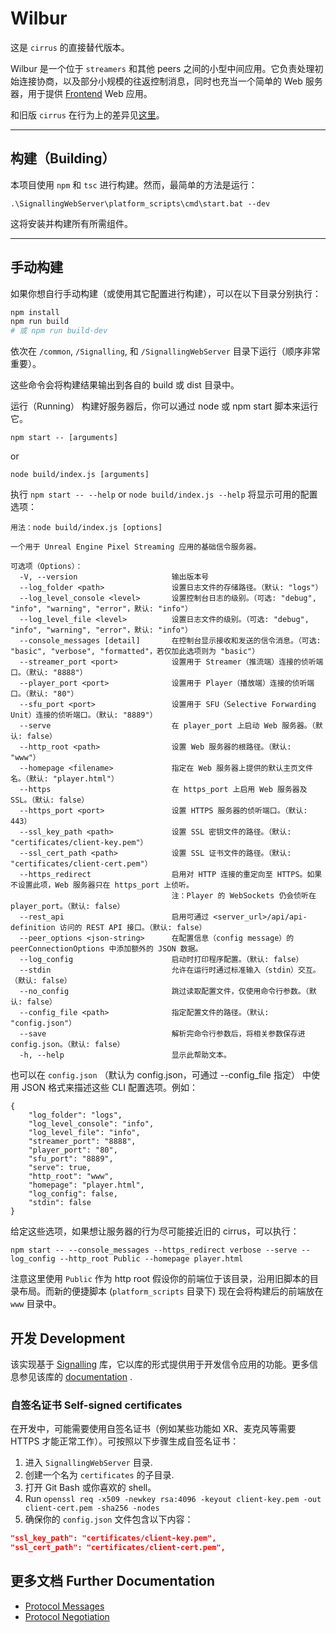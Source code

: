 # Wilbur

这是 `cirrus` 的直接替代版本。

Wilbur 是一个位于 `streamers` 和其他 peers 之间的小型中间应用。它负责处理初始连接协商，以及部分小规模的往返控制消息，同时也充当一个简单的 Web 服务器，用于提供 [Frontend](/Frontend/README.md) Web 应用。

和旧版 `cirrus` 在行为上的差异见[这里](from_cirrus.md)。

---

## 构建（Building）
本项目使用 `npm` 和 `tsc` 进行构建。然而，最简单的方法是运行：
```
.\SignallingWebServer\platform_scripts\cmd\start.bat --dev
```

这将安装并构建所有所需组件。

---

## 手动构建

如果你想自行手动构建（或使用其它配置进行构建），可以在以下目录分别执行：
```bash
npm install
npm run build
# 或 npm run build-dev
```

依次在 `/common`, `/Signalling`, 和 `/SignallingWebServer` 目录下运行（顺序非常重要）。

这些命令会将构建结果输出到各自的 build 或 dist 目录中。

运行（Running）
构建好服务器后，你可以通过 node 或 npm start 脚本来运行它。
```
npm start -- [arguments]
```
or
```
node build/index.js [arguments]
```
执行 `npm start -- --help` or `node build/index.js --help` 将显示可用的配置选项：
```
用法：node build/index.js [options]

一个用于 Unreal Engine Pixel Streaming 应用的基础信令服务器。

可选项（Options）：
  -V, --version                     输出版本号
  --log_folder <path>               设置日志文件的存储路径。（默认: "logs"）
  --log_level_console <level>       设置控制台日志的级别。（可选: "debug", "info", "warning", "error"，默认: "info"）
  --log_level_file <level>          设置日志文件的级别。（可选: "debug", "info", "warning", "error"，默认: "info"）
  --console_messages [detail]       在控制台显示接收和发送的信令消息。（可选: "basic", "verbose", "formatted"，若仅加此选项则为 "basic"）
  --streamer_port <port>            设置用于 Streamer（推流端）连接的侦听端口。（默认: "8888"）
  --player_port <port>              设置用于 Player（播放端）连接的侦听端口。（默认: "80"）
  --sfu_port <port>                 设置用于 SFU（Selective Forwarding Unit）连接的侦听端口。（默认: "8889"）
  --serve                           在 player_port 上启动 Web 服务器。（默认: false）
  --http_root <path>                设置 Web 服务器的根路径。（默认: "www"）
  --homepage <filename>             指定在 Web 服务器上提供的默认主页文件名。（默认: "player.html"）
  --https                           在 https_port 上启用 Web 服务器及 SSL。（默认: false）
  --https_port <port>               设置 HTTPS 服务器的侦听端口。（默认: 443）
  --ssl_key_path <path>             设置 SSL 密钥文件的路径。（默认: "certificates/client-key.pem"）
  --ssl_cert_path <path>            设置 SSL 证书文件的路径。（默认: "certificates/client-cert.pem"）
  --https_redirect                  启用对 HTTP 连接的重定向至 HTTPS。如果不设置此项，Web 服务器只在 https_port 上侦听。  
                                    注：Player 的 WebSockets 仍会侦听在 player_port。（默认: false）
  --rest_api                        启用可通过 <server_url>/api/api-definition 访问的 REST API 接口。（默认: false）
  --peer_options <json-string>      在配置信息（config message）的 peerConnectionOptions 中添加额外的 JSON 数据。
  --log_config                      启动时打印程序配置。（默认: false）
  --stdin                           允许在运行时通过标准输入（stdin）交互。（默认: false）
  --no_config                       跳过读取配置文件，仅使用命令行参数。（默认: false）
  --config_file <path>              指定配置文件的路径。（默认: "config.json"）
  --save                            解析完命令行参数后，将相关参数保存进 config.json。（默认: false）
  -h, --help                        显示此帮助文本。

```
也可以在 `config.json` （默认为 config.json，可通过 --config_file 指定） 中使用 JSON 格式来描述这些 CLI 配置选项。例如：
```
{
	"log_folder": "logs",
	"log_level_console": "info",
	"log_level_file": "info",
	"streamer_port": "8888",
	"player_port": "80",
	"sfu_port": "8889",
	"serve": true,
	"http_root": "www",
	"homepage": "player.html",
	"log_config": false,
	"stdin": false
}
```
给定这些选项，如果想让服务器的行为尽可能接近旧的 cirrus，可以执行：
```
npm start -- --console_messages --https_redirect verbose --serve --log_config --http_root Public --homepage player.html
```
注意这里使用 `Public` 作为 http root 假设你的前端位于该目录，沿用旧脚本的目录布局。而新的便捷脚本 (`platform_scripts` 目录下) 现在会将构建后的前端放在 `www` 目录中。

## 开发 Development
该实现基于 [Signalling](../Signalling) 库，它以库的形式提供用于开发信令应用的功能。更多信息参见该库的 [documentation](../Signalling/docs) .

### 自签名证书 Self-signed certificates
在开发中，可能需要使用自签名证书（例如某些功能如 XR、麦克风等需要 HTTPS 才能正常工作）。可按照以下步骤生成自签名证书：

1. 进入 `SignallingWebServer` 目录.
2. 创建一个名为 `certificates` 的子目录.
3. 打开 Git Bash 或你喜欢的 shell。
4. Run `openssl req -x509 -newkey rsa:4096 -keyout client-key.pem -out client-cert.pem -sha256 -nodes`
5. 确保你的 `config.json` 文件包含以下内容：

```json
"ssl_key_path": "certificates/client-key.pem",
"ssl_cert_path": "certificates/client-cert.pem",
```

## 更多文档 Further Documentation
- [Protocol Messages](../Common/docs/messages.md)
- [Protocol Negotiation](../Signalling/docs/Protocol.md)

